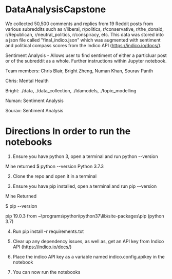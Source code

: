 # DataAnalysisCapstone


We collected 50,500 comments and replies from 19 Reddit posts from various subreddits such as r/liberal, r/politics, r/conservative, r/the_donald, r/Republican, r/neutral_politics, r/conspiracy, etc. This data was stored into a json file called "final_indico.json" which was augmented with sentiment and political compass scores from the Indico API (https://indico.io/docs/).

Sentiment Analysis - Allows user to find sentiment of either a particluar post or of the subreddit as a whole. Further instructions within Jupyter notebook.

Team members: Chris Blair, Bright Zheng, Numan Khan, Sourav Panth

Chris: Mental Health

Bright: ./data, ./data_collection, ./ldamodels, ./topic_modelling

Numan: Sentiment Analysis

Sourav: Sentiment Analysis

# Directions In order to run the notebooks 

1. Ensure you have python 3, open a terminal and run python --version

Mine returned 
$ python --version
Python 3.7.3

2. Clone the repo and open it in a terminal 

3. Ensure you have pip installed, open a terminal and run pip --version

Mine Returned

$ pip --version

pip 19.0.3 from ~\programs\python\python37\lib\site-packages\pip (python 3.7)

4. Run pip install -r requirements.txt

5. Clear up any dependency issues, as well as, get an API key from Indico API (https://indico.io/docs/)

6. Place the indico API key as a variable named indico.config.apikey in the notebook

7. You can now run the notebooks
